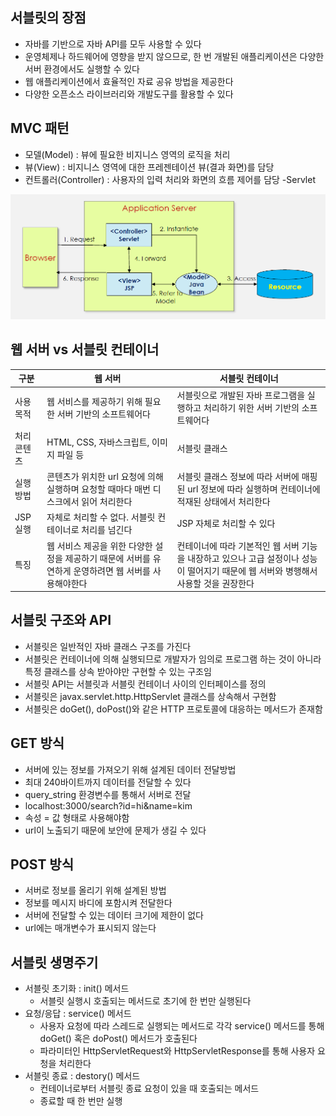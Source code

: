 ## 서블릿의 장점

- 자바를 기반으로 자바 API를 모두 사용할 수 있다
- 운영체제나 하드웨어에 영향을 받지 않으므로, 한 번 개발된 애플리케이션은 다양한 서버 환경에서도 실행할 수 있다
- 웹 애플리케이션에서 효율적인 자료 공유 방법을 제공한다
- 다양한 오픈소스 라이브러리와 개발도구를 활용할 수 있다

## MVC 패턴

- 모델(Model) : 뷰에 필요한 비지니스 영역의 로직을 처리
- 뷰(View) : 비지니스 영역에 대한 프레젠테이션 뷰(결과 화면)를 담당
- 컨트롤러(Controller) : 사용자의 입력 처리와 화면의 흐름 제어를 담당 -Servlet

<div align=center>

![mvc](./01.PNG)

</div>

## 웹 서버 vs 서블릿 컨테이너

| 구분        | 웹 서버                                                                                               | 서블릿 컨테이너                                                                                                                      |
| ----------- | ----------------------------------------------------------------------------------------------------- | ------------------------------------------------------------------------------------------------------------------------------------ |
| 사용목적    | 웹 서비스를 제공하기 위해 필요한 서버 기반의 소프트웨어다                                             | 서블릿으로 개발된 자바 프로그램을 실행하고 처리하기 위한 서버 기반의 소프트웨어다                                                    |
| 처리 콘텐츠 | HTML, CSS, 자바스크립트, 이미지 파일 등                                                               | 서블릿 클래스                                                                                                                        |
| 실행 방법   | 콘텐츠가 위치한 url 요청에 의해 실행하며 요청할 때마다 매번 디스크에서 읽어 처리한다                  | 서블릿 클래스 정보에 따라 서버에 매핑된 url 정보에 따라 실행하며 컨테이너에 적재된 상태에서 처리한다                                 |
| JSP 실행    | 자체로 처리할 수 없다. 서블릿 컨테이너로 처리를 넘긴다                                                | JSP 자체로 처리할 수 있다                                                                                                            |
| 특징        | 웹 서비스 제공을 위한 다양한 설정을 제공하기 때문에 서버를 유연하게 운영하려면 웹 서버를 사용해야한다 | 컨테이너에 따라 기본적인 웹 서버 기능을 내장하고 있으나 고급 설정이나 성능이 떨어지기 때문에 웹 서버와 병행해서 사용할 것을 권장한다 |

## 서블릿 구조와 API

- 서블릿은 일반적인 자바 클래스 구조를 가진다
- 서블릿은 컨테이너에 의해 실행되므로 개발자가 임의로 프로그램 하는 것이 아니라 특정 클래스를 상속 받아야만 구현할 수 있는 구조임
- 서블릿 API는 서블릿과 서블릿 컨테이너 사이의 인터페이스를 정의
- 서블릿은 javax.servlet.http.HttpServlet 클래스를 상속해서 구현함
- 서블릿은 doGet(), doPost()와 같은 HTTP 프로토콜에 대응하는 메서드가 존재함

## GET 방식

- 서버에 있는 정보를 가져오기 위해 설계된 데이터 전달방법
- 최대 240바이트까지 데이터를 전달할 수 있다
- query_string 환경변수를 통해서 서버로 전달
- localhost:3000/search?id=hi&name=kim
- 속성 = 값 형태로 사용해야함
- url이 노출되기 때문에 보안에 문제가 생길 수 있다

## POST 방식

- 서버로 정보를 올리기 위해 설계된 방법
- 정보를 메시지 바디에 포함시켜 전달한다
- 서버에 전달할 수 있는 데이터 크기에 제한이 없다
- url에는 매개변수가 표시되지 않는다

## 서블릿 생명주기

- 서블릿 초기화 : init() 메서드
  - 서블릿 실행시 호출되는 메서드로 초기에 한 번만 실행된다
- 요청/응답 : service() 메서드
  - 사용자 요청에 따라 스레드로 실행되는 메서드로 각각 service() 메서드를 통해 doGet() 혹은 doPost() 메서드가 호출된다
  - 파라미터인 HttpServletRequest와 HttpServletResponse를 통해 사용자 요청을 처리한다
- 서블릿 종료 : destory() 메서드
  - 컨테이너로부터 서블릿 종료 요청이 있을 때 호출되는 메서드
  - 종료할 때 한 번만 실행
